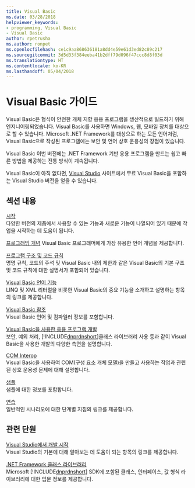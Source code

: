 ```yaml
---
title: Visual Basic
ms.date: 03/28/2018
helpviewer_keywords:
- programming, Visual Basic
- Visual Basic
author: rpetrusha
ms.author: ronpet
ms.openlocfilehash: ce1c9aa868636181a8dd4e59e61d3ed82c89c217
ms.sourcegitcommit: 3d5d33f384eeba41b2dff79d096f47ccc8d8f03d
ms.translationtype: HT
ms.contentlocale: ko-KR
ms.lasthandoff: 05/04/2018
---
```

# <a name="visual-basic-guide"></a>Visual Basic 가이드

Visual Basic은 형식이 안전한 개체 지향 응용 프로그램을 생산적으로 빌드하기 위해 엔지니어링되었습니다. Visual Basic를 사용하면 Windows, 웹, 모바일 장치를 대상으로 할 수 있습니다. Microsoft .NET Framework를 대상으로 하는 모든 언어처럼, Visual Basic으로 작성된 프로그램에는 보안 및 언어 상호 운용성의 장점이 있습니다.  
  
 Visual Basic 이번 버전에는 .NET Framework 기반 응용 프로그램을 만드는 쉽고 빠른 방법을 제공하는 전통 방식이 계속됩니다.  
  
 Visual Basic이 아직 없다면, [Visual Studio](https://aka.ms/vsdownload?utm_source=mscom&utm_campaign=msdocs) 사이트에서 무료 Visual Basic을 포함하는 Visual Studio 버전을 얻을 수 있습니다.  
  
## <a name="in-this-section"></a>섹션 내용  
 [시작](../visual-basic/getting-started/index.md)  
 다양한 버전의 제품에서 사용할 수 있는 기능과 새로운 기능이 나열되어 있기 때문에 작업을 시작하는 데 도움이 됩니다.  
   
 [프로그래밍 개념](../visual-basic/programming-guide/concepts/index.md) Visual Basic 프로그래머에게 가장 유용한 언어 개념을 제공합니다.

 [프로그램 구조 및 코드 규칙](../visual-basic/programming-guide/program-structure/program-structure-and-code-conventions.md)  
 명명 규칙, 코드의 주석 및 Visual Basic 내의 제한과 같은 Visual Basic의 기본 구조 및 코드 규칙에 대한 설명서가 포함되어 있습니다.  
  
 [Visual Basic 언어 기능](../visual-basic/programming-guide/language-features/index.md)  
 LINQ 및 XML 리터럴을 비롯한 Visual Basic의 중요 기능을 소개하고 설명하는 항목의 링크를 제공합니다.  
   
 [Visual Basic 참조](../visual-basic/reference/index.md)  
 Visual Basic 언어 및 컴파일러 정보를 포함합니다.  

 [Visual Basic을 사용한 응용 프로그램 개발](../visual-basic/developing-apps/index.md)  
 보안, 예외 처리, [!INCLUDE[dnprdnshort](~/includes/dnprdnshort-md.md)]클래스 라이브러리 사용 등과 같이 Visual Basic을 사용한 개발의 다양한 측면을 설명합니다.

 [COM Interop](../visual-basic/programming-guide/com-interop/index.md)  
 Visual Basic을 사용하여 COM(구성 요소 개체 모델)을 만들고 사용하는 작업과 관련된 상호 운용성 문제에 대해 설명합니다.  
  
 [샘플](../visual-basic/sample-applications.md)  
 샘플에 대한 정보를 포함합니다.  
  
 [연습](../visual-basic/walkthroughs.md)  
 일반적인 시나리오에 대한 단계별 지침의 링크를 제공합니다.  
  
## <a name="related-sections"></a>관련 단원  
 [Visual Studio에서 개발 시작](/visualstudio/ide/get-started-developing-with-visual-studio)  
 Visual Studio의 기본에 대해 알아보는 데 도움이 되는 항목의 링크를 제공합니다.  
  
 [.NET Framework 클래스 라이브러리](http://go.microsoft.com/fwlink/?LinkID=227195)  
 Microsoft [!INCLUDE[dnprdnshort](~/includes/dnprdnshort-md.md)] SDK에 포함된 클래스, 인터페이스, 값 형식 라이브러리에 대한 입문 정보를 제공합니다.

